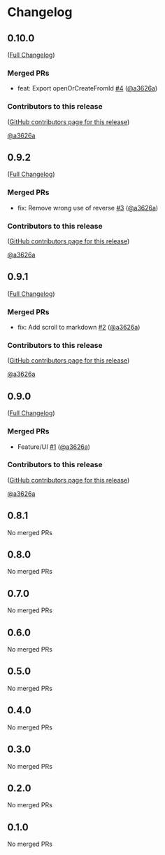 # Changelog

<!-- <START NEW CHANGELOG ENTRY> -->

## 0.10.0

([Full Changelog](https://github.com/team-monolith-product/jupyterlab-judge/compare/v0.9.2...683b774a592b8ea507f91d234469ff22a09922de))

### Merged PRs

- feat: Export openOrCreateFromId [#4](https://github.com/team-monolith-product/jupyterlab-judge/pull/4) ([@a3626a](https://github.com/a3626a))

### Contributors to this release

([GitHub contributors page for this release](https://github.com/team-monolith-product/jupyterlab-judge/graphs/contributors?from=2023-02-07&to=2023-02-07&type=c))

[@a3626a](https://github.com/search?q=repo%3Ateam-monolith-product%2Fjupyterlab-judge+involves%3Aa3626a+updated%3A2023-02-07..2023-02-07&type=Issues)

<!-- <END NEW CHANGELOG ENTRY> -->

## 0.9.2

([Full Changelog](https://github.com/team-monolith-product/jupyterlab-judge/compare/v0.9.1...4050ac6665da57aeb2acc4b2cb40ed86f416cecc))

### Merged PRs

- fix: Remove wrong use of reverse [#3](https://github.com/team-monolith-product/jupyterlab-judge/pull/3) ([@a3626a](https://github.com/a3626a))

### Contributors to this release

([GitHub contributors page for this release](https://github.com/team-monolith-product/jupyterlab-judge/graphs/contributors?from=2023-02-07&to=2023-02-07&type=c))

[@a3626a](https://github.com/search?q=repo%3Ateam-monolith-product%2Fjupyterlab-judge+involves%3Aa3626a+updated%3A2023-02-07..2023-02-07&type=Issues)

## 0.9.1

([Full Changelog](https://github.com/team-monolith-product/jupyterlab-judge/compare/v0.9.0...68cab18b7c66e36e3a7ba1f055616a98e665d868))

### Merged PRs

- fix: Add scroll to markdown [#2](https://github.com/team-monolith-product/jupyterlab-judge/pull/2) ([@a3626a](https://github.com/a3626a))

### Contributors to this release

([GitHub contributors page for this release](https://github.com/team-monolith-product/jupyterlab-judge/graphs/contributors?from=2023-02-07&to=2023-02-07&type=c))

[@a3626a](https://github.com/search?q=repo%3Ateam-monolith-product%2Fjupyterlab-judge+involves%3Aa3626a+updated%3A2023-02-07..2023-02-07&type=Issues)

## 0.9.0

([Full Changelog](https://github.com/team-monolith-product/jupyterlab-judge/compare/v0.8.1...0deee07c3c698d0d46f02b0053fd6c0fd1c0e990))

### Merged PRs

- Feature/UI [#1](https://github.com/team-monolith-product/jupyterlab-judge/pull/1) ([@a3626a](https://github.com/a3626a))

### Contributors to this release

([GitHub contributors page for this release](https://github.com/team-monolith-product/jupyterlab-judge/graphs/contributors?from=2023-02-01&to=2023-02-07&type=c))

[@a3626a](https://github.com/search?q=repo%3Ateam-monolith-product%2Fjupyterlab-judge+involves%3Aa3626a+updated%3A2023-02-01..2023-02-07&type=Issues)

## 0.8.1

No merged PRs

## 0.8.0

No merged PRs

## 0.7.0

No merged PRs

## 0.6.0

No merged PRs

## 0.5.0

No merged PRs

## 0.4.0

No merged PRs

## 0.3.0

No merged PRs

## 0.2.0

No merged PRs

## 0.1.0

No merged PRs
